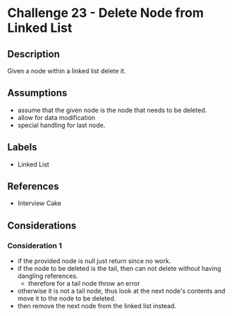 # Challenge 23 - Delete Node from Linked List
## Description
>
Given a node within a linked list delete it.

## Assumptions
- assume that the given node is the node that needs to be deleted.
- allow for data modification
- special handling for last node.

## Labels
- Linked List

## References
- Interview Cake

## Considerations
### Consideration 1
- if the provided node is null just return since no work.
- if the node to be deleted is the tail, then can not delete without having dangling references.
  - therefore for a tail node throw an error
- otherwise it is not a tail node, thus look at the next node's contents and move it to the node to be deleted.
- then remove the next node from the linked list instead.

